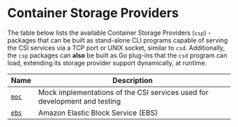 # Container Storage Providers
The table below lists the available Container Storage Providers (`csp`) -
packages that can be built as stand-alone CLI programs capable of serving 
the CSI services via a TCP port or UNIX socket, similar to `csd`. 
Additionally, the `csp` packages can **also** be built as Go plug-ins that 
the `csd` program can load, extending its storage provider support 
dynamically, at runtime.

| Name | Description |
|------|-------------|
| [`moc`](./moc) | Mock implementations of the CSI services used for development and testing |
| [`ebs`](./ebs) | Amazon Elastic Block Service (EBS) |